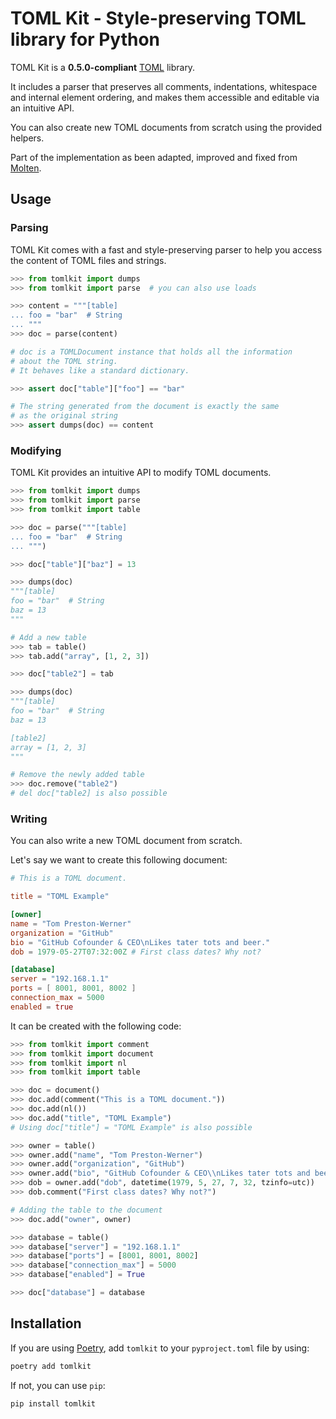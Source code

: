 # TOML Kit - Style-preserving TOML library for Python

TOML Kit is a **0.5.0-compliant** [TOML](https://github.com/toml-lang/toml) library.

It includes a parser that preserves all comments, indentations, whitespace and internal element ordering,
and makes them accessible and editable via an intuitive API.

You can also create new TOML documents from scratch using the provided helpers.

Part of the implementation as been adapted, improved and fixed from [Molten](https://github.com/LeopoldArkham/Molten).

## Usage

### Parsing

TOML Kit comes with a fast and style-preserving parser to help you access
the content of TOML files and strings.

```python
>>> from tomlkit import dumps
>>> from tomlkit import parse  # you can also use loads

>>> content = """[table]
... foo = "bar"  # String
... """
>>> doc = parse(content)

# doc is a TOMLDocument instance that holds all the information
# about the TOML string.
# It behaves like a standard dictionary.

>>> assert doc["table"]["foo"] == "bar"

# The string generated from the document is exactly the same
# as the original string
>>> assert dumps(doc) == content
```

### Modifying

TOML Kit provides an intuitive API to modify TOML documents.

```python
>>> from tomlkit import dumps
>>> from tomlkit import parse
>>> from tomlkit import table

>>> doc = parse("""[table]
... foo = "bar"  # String
... """)

>>> doc["table"]["baz"] = 13

>>> dumps(doc)
"""[table]
foo = "bar"  # String
baz = 13
"""

# Add a new table
>>> tab = table()
>>> tab.add("array", [1, 2, 3])

>>> doc["table2"] = tab

>>> dumps(doc)
"""[table]
foo = "bar"  # String
baz = 13

[table2]
array = [1, 2, 3]
"""

# Remove the newly added table
>>> doc.remove("table2")
# del doc["table2] is also possible
```

### Writing

You can also write a new TOML document from scratch.

Let's say we want to create this following document:

```toml
# This is a TOML document.

title = "TOML Example"

[owner]
name = "Tom Preston-Werner"
organization = "GitHub"
bio = "GitHub Cofounder & CEO\nLikes tater tots and beer."
dob = 1979-05-27T07:32:00Z # First class dates? Why not?

[database]
server = "192.168.1.1"
ports = [ 8001, 8001, 8002 ]
connection_max = 5000
enabled = true
```

It can be created with the following code:

```python
>>> from tomlkit import comment
>>> from tomlkit import document
>>> from tomlkit import nl
>>> from tomlkit import table

>>> doc = document()
>>> doc.add(comment("This is a TOML document."))
>>> doc.add(nl())
>>> doc.add("title", "TOML Example")
# Using doc["title"] = "TOML Example" is also possible

>>> owner = table()
>>> owner.add("name", "Tom Preston-Werner")
>>> owner.add("organization", "GitHub")
>>> owner.add("bio", "GitHub Cofounder & CEO\\nLikes tater tots and beer.")
>>> dob = owner.add("dob", datetime(1979, 5, 27, 7, 32, tzinfo=utc))
>>> dob.comment("First class dates? Why not?")

# Adding the table to the document
>>> doc.add("owner", owner)

>>> database = table()
>>> database["server"] = "192.168.1.1"
>>> database["ports"] = [8001, 8001, 8002]
>>> database["connection_max"] = 5000
>>> database["enabled"] = True

>>> doc["database"] = database
```


## Installation

If you are using [Poetry](https://poetry.eustace.io),
add `tomlkit` to your `pyproject.toml` file by using:

```bash
poetry add tomlkit
```

If not, you can use `pip`:

```bash
pip install tomlkit
```
